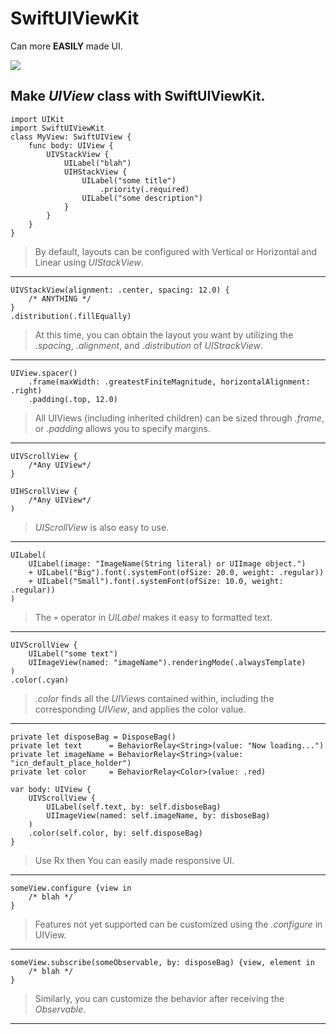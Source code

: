 
# SwiftUIViewKit

Can more **EASILY** made UI.

![](https://raw.githubusercontent.com/fallenlonelie/SwiftUIViewKit/main/Resources/preview.png)

## Make _UIView_ class with **SwiftUIViewKit**.

```
import UIKit
import SwiftUIViewKit
class MyView: SwiftUIView {
    func body: UIView {
        UIVStackView {
            UILabel("blah")
            UIHStackView {
                UILabel("some title")
                    .priority(.required)
                UILabel("some description")
            }
        }
    }
}
```
> By default, layouts can be configured with Vertical or Horizontal and Linear using *UIStackView*.
---
```
UIVStackView(alignment: .center, spacing: 12.0) {
    /* ANYTHING */
}
.distribution(.fillEqually)
```
> At this time, you can obtain the layout you want by utilizing the *.spacing*, *.alignment*, and *.distribution* of *UIStrackView*.
---
```
UIView.spacer()
    .frame(maxWidth: .greatestFiniteMagnitude, horizontalAlignment: .right)
    .padding(.top, 12.0)
```
> All UIViews (including inherited children) can be sized through *.frame*, or *.padding* allows you to specify margins.
---
```
UIVScrollView {
    /*Any UIView*/
}
```
```
UIHScrollView {
    /*Any UIView*/
)
```
> *UIScrollView* is also easy to use.
---
```
UILabel(
    UILabel(image: "ImageName(String literal) or UIImage object.")
    + UILabel("Big").font(.systemFont(ofSize: 20.0, weight: .regular))
    + UILabel("Small").font(.systemFont(ofSize: 10.0, weight: .regular))
)
```
> The `+` operator in *UILabel* makes it easy to formatted text.
---
```
UIVScrollView {
    UILabel("some text")
    UIImageView(named: "imageName").renderingMode(.alwaysTemplate)
)
.color(.cyan)
```
> *.color* finds all the *UIView*s contained within, including the corresponding *UIView*, and applies the color value.
---
```
private let disposeBag = DisposeBag()
private let text      = BehaviorRelay<String>(value: "Now loading...")
private let imageName = BehaviorRelay<String>(value: "icn_default_place_holder")
private let color     = BehaviorRelay<Color>(value: .red)

var body: UIView {
    UIVScrollView {
        UILabel(self.text, by: self.disboseBag)
        UIImageView(named: self.imageName, by: disboseBag)
    )
    .color(self.color, by: self.disposeBag)
}
```
> Use Rx then You can easily made responsive UI.
---
```
someView.configure {view in
    /* blah */
}
```
> Features not yet supported can be customized using the *.configure* in UIView.
---
```
someView.subscribe(someObservable, by: disposeBag) {view, element in
    /* blah */
}
```
> Similarly, you can customize the behavior after receiving the *Observable*.
---
